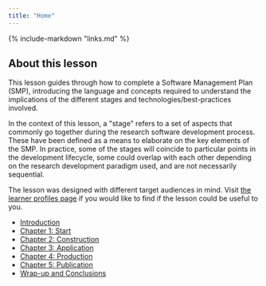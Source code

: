 ```yaml
---
title: "Home"
---
```


{% include-markdown "links.md" %}

## About this lesson

This lesson guides through how to complete a Software Management Plan (SMP), introducing the language and concepts required to understand the implications of the different stages and technologies/best-practices involved.

In the context of this lesson, a "stage" refers to a set of aspects that commonly go together during the research software development process. These have been defined as a means to elaborate on the key elements of the SMP. In practice, some of the stages will coincide to particular points in the development lifecycle, some could overlap with each other depending on the research development paradigm used, and are not necessarily sequential. 

The lesson was designed with different target audiences in mind.
Visit [the learner profiles page](profiles/) if you would like to find if the lesson could be useful to you.

- [Introduction](chapters/ch0_introduction/)
- [Chapter 1: Start](chapters/ch1_start/)
- [Chapter 2: Construction](chapters/ch2_construction/)
- [Chapter 3: Application](chapters/ch3_application/)
- [Chapter 4: Production](chapters/ch4_production/)
- [Chapter 5: Publication](chapters/ch5_publication/)
- [Wrap-up and Conclusions](chapters/ch6_wrap-up_conclusions/)
